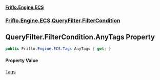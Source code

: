 #### [Friflo.Engine.ECS](index.md 'index')
### [Friflo.Engine.ECS](Friflo.Engine.ECS.md 'Friflo.Engine.ECS').[QueryFilter](QueryFilter.md 'Friflo.Engine.ECS.QueryFilter').[FilterCondition](QueryFilter.FilterCondition.md 'Friflo.Engine.ECS.QueryFilter.FilterCondition')

## QueryFilter.FilterCondition.AnyTags Property

```csharp
public Friflo.Engine.ECS.Tags AnyTags { get; }
```

#### Property Value
[Tags](Tags.md 'Friflo.Engine.ECS.Tags')